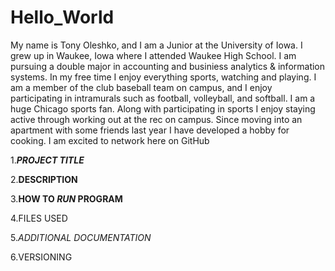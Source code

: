 # Hello_World 
My name is Tony Oleshko, and I am a Junior at the University of Iowa. I grew up in Waukee, Iowa where I attended Waukee High School. I am pursuing a double major in accounting and businiess analytics & information systems. In my free time I enjoy everything sports, watching and playing. I am a member of the club baseball team on campus, and I enjoy participating in intramurals such as football, volleyball, and softball. I am a huge Chicago sports fan. Along with participating in sports I enjoy staying active through working out at the rec on campus. Since moving into an apartment with some friends last year I have developed a hobby for cooking. I am excited to network here on GitHub

1.***PROJECT TITLE***

2.**DESCRIPTION**

3.**HOW TO _RUN_ PROGRAM**

4.FILES USED

5.*ADDITIONAL DOCUMENTATION*

6.VERSIONING
